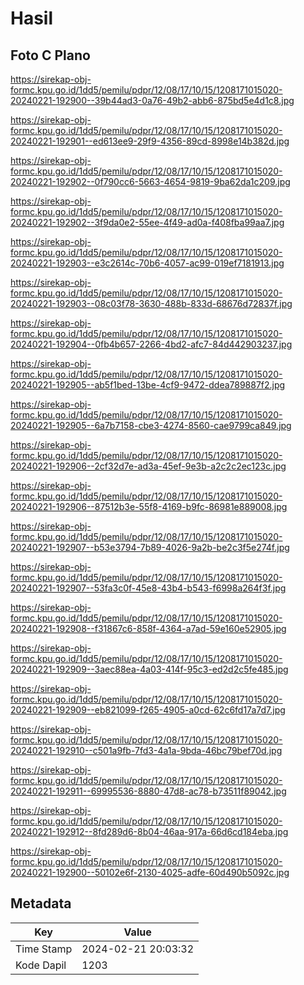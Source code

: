 # Hasil

## Foto C Plano

https://sirekap-obj-formc.kpu.go.id/1dd5/pemilu/pdpr/12/08/17/10/15/1208171015020-20240221-192900--39b44ad3-0a76-49b2-abb6-875bd5e4d1c8.jpg

https://sirekap-obj-formc.kpu.go.id/1dd5/pemilu/pdpr/12/08/17/10/15/1208171015020-20240221-192901--ed613ee9-29f9-4356-89cd-8998e14b382d.jpg

https://sirekap-obj-formc.kpu.go.id/1dd5/pemilu/pdpr/12/08/17/10/15/1208171015020-20240221-192902--0f790cc6-5663-4654-9819-9ba62da1c209.jpg

https://sirekap-obj-formc.kpu.go.id/1dd5/pemilu/pdpr/12/08/17/10/15/1208171015020-20240221-192902--3f9da0e2-55ee-4f49-ad0a-f408fba99aa7.jpg

https://sirekap-obj-formc.kpu.go.id/1dd5/pemilu/pdpr/12/08/17/10/15/1208171015020-20240221-192903--e3c2614c-70b6-4057-ac99-019ef7181913.jpg

https://sirekap-obj-formc.kpu.go.id/1dd5/pemilu/pdpr/12/08/17/10/15/1208171015020-20240221-192903--08c03f78-3630-488b-833d-68676d72837f.jpg

https://sirekap-obj-formc.kpu.go.id/1dd5/pemilu/pdpr/12/08/17/10/15/1208171015020-20240221-192904--0fb4b657-2266-4bd2-afc7-84d442903237.jpg

https://sirekap-obj-formc.kpu.go.id/1dd5/pemilu/pdpr/12/08/17/10/15/1208171015020-20240221-192905--ab5f1bed-13be-4cf9-9472-ddea789887f2.jpg

https://sirekap-obj-formc.kpu.go.id/1dd5/pemilu/pdpr/12/08/17/10/15/1208171015020-20240221-192905--6a7b7158-cbe3-4274-8560-cae9799ca849.jpg

https://sirekap-obj-formc.kpu.go.id/1dd5/pemilu/pdpr/12/08/17/10/15/1208171015020-20240221-192906--2cf32d7e-ad3a-45ef-9e3b-a2c2c2ec123c.jpg

https://sirekap-obj-formc.kpu.go.id/1dd5/pemilu/pdpr/12/08/17/10/15/1208171015020-20240221-192906--87512b3e-55f8-4169-b9fc-86981e889008.jpg

https://sirekap-obj-formc.kpu.go.id/1dd5/pemilu/pdpr/12/08/17/10/15/1208171015020-20240221-192907--b53e3794-7b89-4026-9a2b-be2c3f5e274f.jpg

https://sirekap-obj-formc.kpu.go.id/1dd5/pemilu/pdpr/12/08/17/10/15/1208171015020-20240221-192907--53fa3c0f-45e8-43b4-b543-f6998a264f3f.jpg

https://sirekap-obj-formc.kpu.go.id/1dd5/pemilu/pdpr/12/08/17/10/15/1208171015020-20240221-192908--f31867c6-858f-4364-a7ad-59e160e52905.jpg

https://sirekap-obj-formc.kpu.go.id/1dd5/pemilu/pdpr/12/08/17/10/15/1208171015020-20240221-192909--3aec88ea-4a03-414f-95c3-ed2d2c5fe485.jpg

https://sirekap-obj-formc.kpu.go.id/1dd5/pemilu/pdpr/12/08/17/10/15/1208171015020-20240221-192909--eb821099-f265-4905-a0cd-62c6fd17a7d7.jpg

https://sirekap-obj-formc.kpu.go.id/1dd5/pemilu/pdpr/12/08/17/10/15/1208171015020-20240221-192910--c501a9fb-7fd3-4a1a-9bda-46bc79bef70d.jpg

https://sirekap-obj-formc.kpu.go.id/1dd5/pemilu/pdpr/12/08/17/10/15/1208171015020-20240221-192911--69995536-8880-47d8-ac78-b73511f89042.jpg

https://sirekap-obj-formc.kpu.go.id/1dd5/pemilu/pdpr/12/08/17/10/15/1208171015020-20240221-192912--8fd289d6-8b04-46aa-917a-66d6cd184eba.jpg

https://sirekap-obj-formc.kpu.go.id/1dd5/pemilu/pdpr/12/08/17/10/15/1208171015020-20240221-192900--50102e6f-2130-4025-adfe-60d490b5092c.jpg


## Metadata

| Key        | Value               |
| ---------- | ------------------- |
| Time Stamp | 2024-02-21 20:03:32 |
| Kode Dapil | 1203                |



